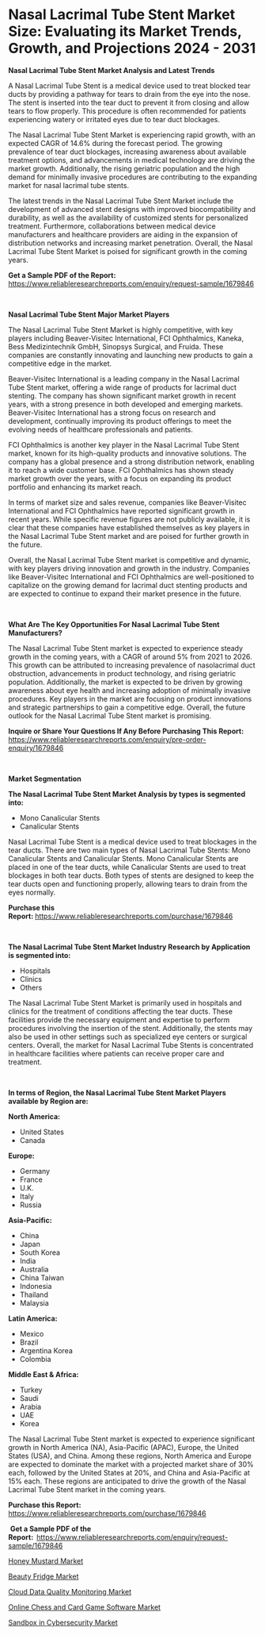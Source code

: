 <p><h1>Nasal Lacrimal Tube Stent Market Size: Evaluating its Market Trends, Growth, and Projections 2024 - 2031</h1></p><p><strong>Nasal Lacrimal Tube Stent Market Analysis and Latest Trends</strong></p>
<p><p>A Nasal Lacrimal Tube Stent is a medical device used to treat blocked tear ducts by providing a pathway for tears to drain from the eye into the nose. The stent is inserted into the tear duct to prevent it from closing and allow tears to flow properly. This procedure is often recommended for patients experiencing watery or irritated eyes due to tear duct blockages.</p><p>The Nasal Lacrimal Tube Stent Market is experiencing rapid growth, with an expected CAGR of 14.6% during the forecast period. The growing prevalence of tear duct blockages, increasing awareness about available treatment options, and advancements in medical technology are driving the market growth. Additionally, the rising geriatric population and the high demand for minimally invasive procedures are contributing to the expanding market for nasal lacrimal tube stents.</p><p>The latest trends in the Nasal Lacrimal Tube Stent Market include the development of advanced stent designs with improved biocompatibility and durability, as well as the availability of customized stents for personalized treatment. Furthermore, collaborations between medical device manufacturers and healthcare providers are aiding in the expansion of distribution networks and increasing market penetration. Overall, the Nasal Lacrimal Tube Stent Market is poised for significant growth in the coming years.</p></p>
<p><strong>Get a Sample PDF of the Report:&nbsp;</strong> <a href="https://www.reliableresearchreports.com/enquiry/request-sample/1679846">https://www.reliableresearchreports.com/enquiry/request-sample/1679846</a></p>
<p>&nbsp;</p>
<p><strong>Nasal Lacrimal Tube Stent Major Market Players</strong></p>
<p><p>The Nasal Lacrimal Tube Stent Market is highly competitive, with key players including Beaver-Visitec International, FCI Ophthalmics, Kaneka, Bess Medizintechnik GmbH, Sinopsys Surgical, and Fruida. These companies are constantly innovating and launching new products to gain a competitive edge in the market.</p><p>Beaver-Visitec International is a leading company in the Nasal Lacrimal Tube Stent market, offering a wide range of products for lacrimal duct stenting. The company has shown significant market growth in recent years, with a strong presence in both developed and emerging markets. Beaver-Visitec International has a strong focus on research and development, continually improving its product offerings to meet the evolving needs of healthcare professionals and patients.</p><p>FCI Ophthalmics is another key player in the Nasal Lacrimal Tube Stent market, known for its high-quality products and innovative solutions. The company has a global presence and a strong distribution network, enabling it to reach a wide customer base. FCI Ophthalmics has shown steady market growth over the years, with a focus on expanding its product portfolio and enhancing its market reach.</p><p>In terms of market size and sales revenue, companies like Beaver-Visitec International and FCI Ophthalmics have reported significant growth in recent years. While specific revenue figures are not publicly available, it is clear that these companies have established themselves as key players in the Nasal Lacrimal Tube Stent market and are poised for further growth in the future.</p><p>Overall, the Nasal Lacrimal Tube Stent market is competitive and dynamic, with key players driving innovation and growth in the industry. Companies like Beaver-Visitec International and FCI Ophthalmics are well-positioned to capitalize on the growing demand for lacrimal duct stenting products and are expected to continue to expand their market presence in the future.</p></p>
<p>&nbsp;</p>
<p><strong>What Are The Key Opportunities For Nasal Lacrimal Tube Stent Manufacturers?</strong></p>
<p><p>The Nasal Lacrimal Tube Stent market is expected to experience steady growth in the coming years, with a CAGR of around 5% from 2021 to 2026. This growth can be attributed to increasing prevalence of nasolacrimal duct obstruction, advancements in product technology, and rising geriatric population. Additionally, the market is expected to be driven by growing awareness about eye health and increasing adoption of minimally invasive procedures. Key players in the market are focusing on product innovations and strategic partnerships to gain a competitive edge. Overall, the future outlook for the Nasal Lacrimal Tube Stent market is promising.</p></p>
<p><strong>Inquire or Share Your Questions If Any Before Purchasing This Report:</strong> <a href="https://www.reliableresearchreports.com/enquiry/pre-order-enquiry/1679846">https://www.reliableresearchreports.com/enquiry/pre-order-enquiry/1679846</a></p>
<p>&nbsp;</p>
<p><strong>Market Segmentation</strong></p>
<p><strong>The Nasal Lacrimal Tube Stent Market Analysis by types is segmented into:</strong></p>
<p><ul><li>Mono Canalicular Stents</li><li>Canalicular Stents</li></ul></p>
<p><p>Nasal Lacrimal Tube Stent is a medical device used to treat blockages in the tear ducts. There are two main types of Nasal Lacrimal Tube Stents: Mono Canalicular Stents and Canalicular Stents. Mono Canalicular Stents are placed in one of the tear ducts, while Canalicular Stents are used to treat blockages in both tear ducts. Both types of stents are designed to keep the tear ducts open and functioning properly, allowing tears to drain from the eyes normally.</p></p>
<p><strong>Purchase this Report:&nbsp;</strong><a href="https://www.reliableresearchreports.com/purchase/1679846">https://www.reliableresearchreports.com/purchase/1679846</a></p>
<p>&nbsp;</p>
<p><strong>The Nasal Lacrimal Tube Stent Market Industry Research by Application is segmented into:</strong></p>
<p><ul><li>Hospitals</li><li>Clinics</li><li>Others</li></ul></p>
<p><p>The Nasal Lacrimal Tube Stent Market is primarily used in hospitals and clinics for the treatment of conditions affecting the tear ducts. These facilities provide the necessary equipment and expertise to perform procedures involving the insertion of the stent. Additionally, the stents may also be used in other settings such as specialized eye centers or surgical centers. Overall, the market for Nasal Lacrimal Tube Stents is concentrated in healthcare facilities where patients can receive proper care and treatment.</p></p>
<p>&nbsp;</p>
<p><strong>In terms of Region, the Nasal Lacrimal Tube Stent Market Players available by Region are:</strong></p>
<p>
    <p> <strong> North America: </strong>
        <ul>
            <li>United States</li>
            <li>Canada</li>
        </ul>
        </p> 
    <p> <strong> Europe: </strong>
        <ul>
            <li>Germany</li>
            <li>France</li>
            <li>U.K.</li>
            <li>Italy</li>
            <li>Russia</li>
        </ul>
        </p> 
    <p> <strong> Asia-Pacific: </strong>
        <ul>
            <li>China</li>
            <li>Japan</li>
            <li>South Korea</li>
            <li>India</li>
            <li>Australia</li>
            <li>China Taiwan</li>
            <li>Indonesia</li>
            <li>Thailand</li>
            <li>Malaysia</li>
        </ul>
        </p> 
    <p> <strong> Latin America: </strong>
        <ul>
            <li>Mexico</li>
            <li>Brazil</li>
            <li>Argentina Korea</li>
            <li>Colombia</li>
        </ul>
        </p> 
    <p> <strong> Middle East & Africa: </strong>
        <ul>
            <li>Turkey</li>
            <li>Saudi</li>
            <li>Arabia</li>
            <li>UAE</li>
            <li>Korea</li>
        </ul>
    </p>
    </p>
<p><p>The Nasal Lacrimal Tube Stent market is expected to experience significant growth in North America (NA), Asia-Pacific (APAC), Europe, the United States (USA), and China. Among these regions, North America and Europe are expected to dominate the market with a projected market share of 30% each, followed by the United States at 20%, and China and Asia-Pacific at 15% each. These regions are anticipated to drive the growth of the Nasal Lacrimal Tube Stent market in the coming years.</p></p>
<p><strong>Purchase this Report: </strong><a href="https://www.reliableresearchreports.com/purchase/1679846">https://www.reliableresearchreports.com/purchase/1679846</a></p>
<p>&nbsp;<strong>Get a Sample PDF of the Report:&nbsp;&nbsp;</strong><a href="https://www.reliableresearchreports.com/enquiry/request-sample/1679846">https://www.reliableresearchreports.com/enquiry/request-sample/1679846</a></p>
<p><strong></strong></p>
<p><p><a href="https://github.com/khayangel/Market-Research-Report-List-2/blob/main/honey-mustard-market.md">Honey Mustard Market</a></p><p><a href="https://github.com/YashRP12/Market-Research-Report-List-3/blob/main/beauty-fridge-market.md">Beauty Fridge Market</a></p><p><a href="https://medium.com/@caylawisoky8698/cloud-data-quality-monitoring-market-insight-market-trends-growth-forecasted-from-2024-to-2031-592c905e7d0e">Cloud Data Quality Monitoring Market</a></p><p><a href="https://medium.com/@christinegreen87/online-chess-and-card-game-software-nbsp-market-focuses-on-market-share-size-and-projected-bbca5cda22cd">Online Chess and Card Game Software Market</a></p><p><a href="https://medium.com/@caylawisoky8698/sandbox-in-cybersecurity-market-research-report-its-history-and-forecast-2024-to-2031-50c2c10f30f7">Sandbox in Cybersecurity Market</a></p></p>